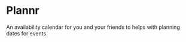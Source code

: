 # Plannr
An availability calendar for you and your friends to helps with planning dates for events.
